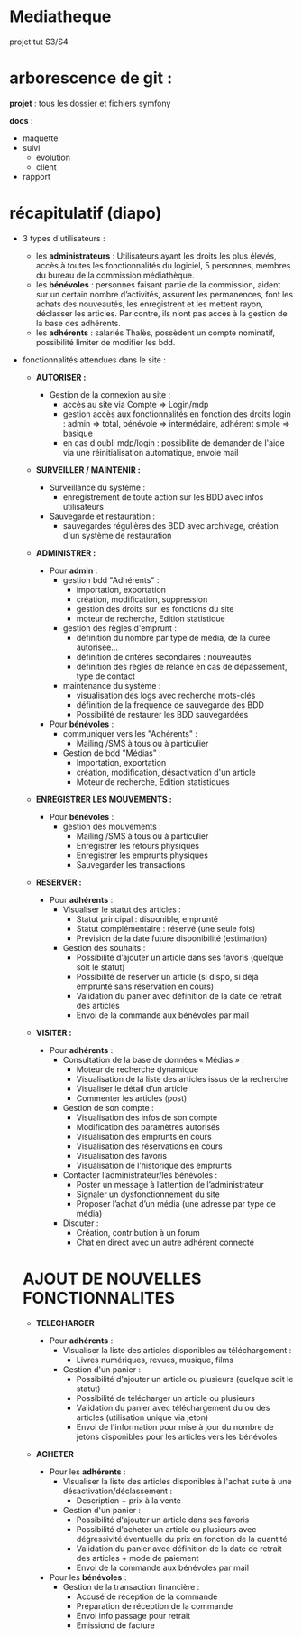 # Mediatheque

projet tut S3/S4

# arborescence de git :

**projet** : tous les dossier et fichiers symfony

**docs** : 
 - maquette 
 - suivi
   - evolution
   - client
 - rapport
 
 
# récapitulatif (diapo)

- 3 types d'utilisateurs :

    -  les **administrateurs** : Utilisateurs ayant les droits les plus élevés, accès à toutes les fonctionnalités du logiciel, 5       personnes, membres du bureau de la commission médiathèque.
    -  les **bénévoles** : personnes faisant partie de la commission, aident sur un certain nombre d’activités, assurent les permanences, font les achats des nouveautés, les enregistrent et les mettent rayon, déclasser les articles. Par contre, ils n’ont pas accès à la gestion de la base des adhérents.
    -  les **adhérents** : salariés Thalès, possèdent un compte nominatif, possibilité limiter de modifier les bdd.
      

- fonctionnalités attendues dans le site :

     - **AUTORISER :**
        - Gestion de la connexion au site :
          - accès au site via Compte =>  Login/mdp
          - gestion accès aux fonctionnalités en fonction des droits login : admin => total, bénévole => intermédaire, adhérent simple => basique
          - en cas d'oubli mdp/login : possibilité de demander de l'aide via une réinitialisation automatique, envoie mail
            
     - **SURVEILLER / MAINTENIR :**
        - Surveillance du système : 
          - enregistrement de toute action sur les BDD avec infos utilisateurs
        - Sauvegarde et restauration : 
          - sauvegardes régulières des BDD avec archivage, création d'un système de restauration
            
     - **ADMINISTRER :** 
        - Pour **admin** : 
          - gestion bdd "Adhérents" :
             - importation, exportation
             - création, modification, suppression
             - gestion des droits sur les fonctions du site
             - moteur de recherche, Edition statistique
          - gestion des règles d'emprunt :
             - définition du nombre par type de média, de la durée autorisée...
             - définition de critères secondaires : nouveautés
             - définition des règles de relance en cas de dépassement, type de contact
           - maintenance du système :
             - visualisation des logs avec recherche mots-clés
             - définition de la fréquence de sauvegarde des BDD
             - Possibilité de restaurer les BDD sauvegardées
        - Pour **bénévoles** : 
           - communiquer vers les "Adhérents" :
             - Mailing /SMS à tous ou à particulier
           - Gestion de bdd "Médias" :
             - Importation, exportation
             - création, modification, désactivation d'un article
             - Moteur de recherche, Edition statistiques 
              
     - **ENREGISTRER LES MOUVEMENTS :** 
        - Pour **bénévoles** : 
           - gestion des mouvements :
             - Mailing /SMS à tous ou à particulier
             - Enregistrer les retours physiques
             - Enregistrer les emprunts physiques
             - Sauvegarder les transactions  
             
     - **RESERVER :** 
        - Pour **adhérents** : 
           - Visualiser le statut des articles :
             - Statut principal : disponible, emprunté
             - Statut complémentaire : réservé (une seule fois)
             - Prévision de la date future disponibilité (estimation)
           - Gestion des souhaits :
             - Possibilité d’ajouter un article dans ses favoris (quelque soit le statut)
             - Possibilité de réserver un article (si dispo, si déjà emprunté sans réservation en cours)
             - Validation du panier avec définition de la date de retrait des articles
             - Envoi de la commande aux bénévoles par mail
             
     - **VISITER :** 
        - Pour **adhérents** : 
           - Consultation de la base de données « Médias » :
             - Moteur de recherche dynamique
             - Visualisation de la liste des articles issus de la recherche
             - Visualiser le détail d’un article
             - Commenter les articles (post)
           - Gestion de son compte :
             - Visualisation des infos de son compte
             - Modification des paramètres autorisés
             - Visualisation des emprunts en cours
             - Visualisation des réservations en cours
             - Visualisation des favoris
             - Visualisation de l’historique des emprunts
           - Contacter l’administrateur/les bénévoles :
             - Poster un message à l’attention de l’administrateur
             - Signaler un dysfonctionnement du site
             - Proposer l’achat d’un média (une adresse par type de média)
           - Discuter :
             - Création, contribution à un forum
             - Chat en direct avec un autre adhérent connecté
      
     # AJOUT DE NOUVELLES FONCTIONNALITES
     
     - **TELECHARGER**
        - Pour **adhérents** :
           - Visualiser la liste des articles disponibles au téléchargement :
             - Livres numériques, revues, musique, films
           - Gestion d'un panier :
             - Possibilité d'ajouter un article ou plusieurs (quelque soit le statut)
             - Possibilité de télécharger un article ou plusieurs 
             - Validation du panier avec téléchargement du ou des articles (utilisation unique via jeton)
             - Envoi de l'information pour mise à jour du nombre de jetons disponibles pour les articles vers les bénévoles
                
     - **ACHETER**
        - Pour les **adhérents** :
           - Visualiser la liste des articles disponibles à l'achat suite à une désactivation/déclassement :
             - Description + prix à la vente
           - Gestion d'un panier :
             - Possibilité d'ajouter un article dans ses favoris 
             - Possibilité d'acheter un article ou plusieurs avec dégressivité éventuelle du prix en fonction de la quantité
             - Validation du panier avec définition de la date de retrait des articles + mode de paiement
             - Envoi de la commande aux bénévoles par mail
        - Pour les **bénévoles** :
           - Gestion de la transaction financière :
             - Accusé de réception de la commande
             - Préparation de réception de la commande
             - Envoi info passage pour retrait
             - Emissiond de facture
      
 
      
